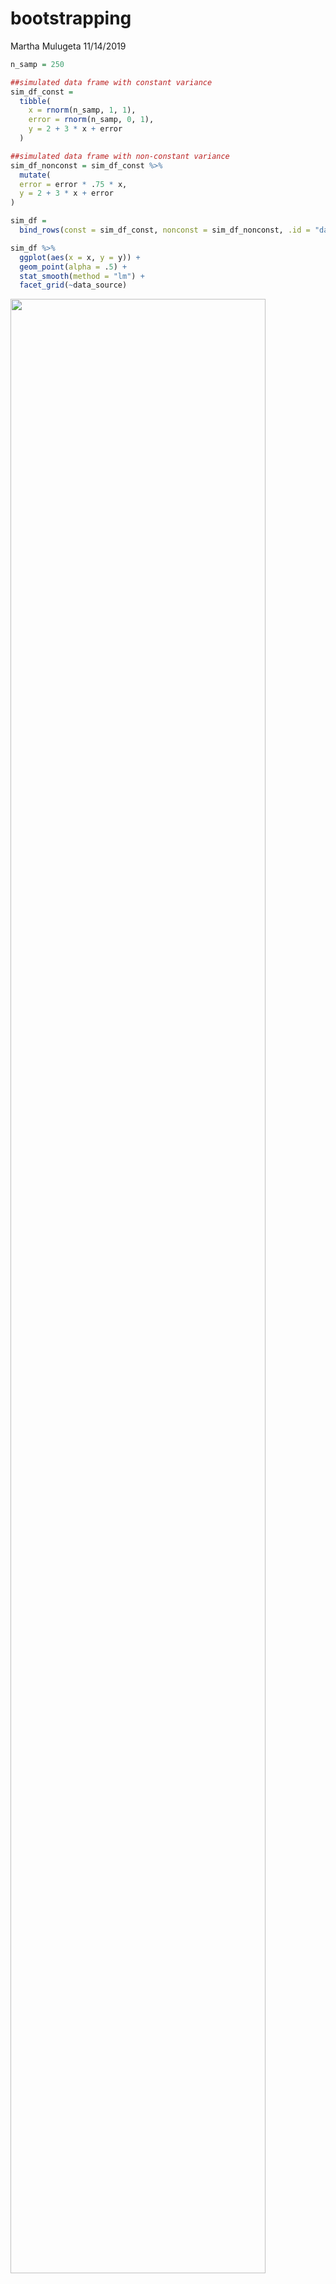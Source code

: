 bootstrapping
================
Martha Mulugeta
11/14/2019

``` r
n_samp = 250

##simulated data frame with constant variance
sim_df_const = 
  tibble(
    x = rnorm(n_samp, 1, 1),
    error = rnorm(n_samp, 0, 1),
    y = 2 + 3 * x + error
  )

##simulated data frame with non-constant variance
sim_df_nonconst = sim_df_const %>% 
  mutate(
  error = error * .75 * x,
  y = 2 + 3 * x + error
)
```

``` r
sim_df = 
  bind_rows(const = sim_df_const, nonconst = sim_df_nonconst, .id = "data_source") 

sim_df %>% 
  ggplot(aes(x = x, y = y)) + 
  geom_point(alpha = .5) +
  stat_smooth(method = "lm") +
  facet_grid(~data_source) 
```

<img src="bootstrapping_files/figure-gfm/unnamed-chunk-2-1.png" width="90%" />

Fit two models…

``` r
sim_df_const %>% 
  lm(y ~ x, data = .) %>% 
  broom::tidy()
```

    ## # A tibble: 2 x 5
    ##   term        estimate std.error statistic   p.value
    ##   <chr>          <dbl>     <dbl>     <dbl>     <dbl>
    ## 1 (Intercept)     1.98    0.0981      20.2 3.65e- 54
    ## 2 x               3.04    0.0699      43.5 3.84e-118

``` r
sim_df_nonconst %>% 
  lm(y ~ x, data = .) %>% 
  broom::tidy()
```

    ## # A tibble: 2 x 5
    ##   term        estimate std.error statistic   p.value
    ##   <chr>          <dbl>     <dbl>     <dbl>     <dbl>
    ## 1 (Intercept)     1.93    0.105       18.5 1.88e- 48
    ## 2 x               3.11    0.0747      41.7 5.76e-114

``` r
##variance is very similar here; but variance should be moving a little more in non-constant model than constant
```

## how can I bootstrap?

Write a function to draw a bootstrap sample based on a dataframe

``` r
boot_sample = function(df) {
   sample_frac(df, size = 1, replae = TRUE) 
}

##size here represents a proportion/fraction you are taking--100%; you want the sample size to stay the same here 
```

``` r
boot_sample(sim_df_nonconst) %>% 
  ggplot(aes(x = x, y = y)) +
  geom_point(alpha = .5) +
  stat_smooth(method = "lm")
```

<img src="bootstrapping_files/figure-gfm/unnamed-chunk-5-1.png" width="90%" />

Organize a dataframe…

``` r
boot_straps =
  tibble(
    strap_num = 1:1000,
    strap_sample = rerun(1000, boot_sample(df = sim_df_nonconst))
  )

boot_straps
```

    ## # A tibble: 1,000 x 2
    ##    strap_num strap_sample      
    ##        <int> <list>            
    ##  1         1 <tibble [250 × 3]>
    ##  2         2 <tibble [250 × 3]>
    ##  3         3 <tibble [250 × 3]>
    ##  4         4 <tibble [250 × 3]>
    ##  5         5 <tibble [250 × 3]>
    ##  6         6 <tibble [250 × 3]>
    ##  7         7 <tibble [250 × 3]>
    ##  8         8 <tibble [250 × 3]>
    ##  9         9 <tibble [250 × 3]>
    ## 10        10 <tibble [250 × 3]>
    ## # … with 990 more rows

Do some kind of ananlysis…

``` r
bootstrap_results = 
  boot_straps %>% 
  mutate(
   models = map(strap_sample, ~lm(y ~ x, data = .x)),
   results = map(models, broom::tidy)
  ) %>% 
  select(-strap_sample, -models) %>% 
  unnest(results)
```

Summarize these results

``` r
bootstrap_results %>% 
  group_by(term) %>% 
  summarize(se = sd(estimate))
```

    ## # A tibble: 2 x 2
    ##   term              se
    ##   <chr>          <dbl>
    ## 1 (Intercept) 3.39e-15
    ## 2 x           2.08e-15

## Try the modelr package

``` r
boot_straps = 
  sim_df_nonconst %>% 
  modelr::bootstrap(1000) %>% 
  mutate(
    models = map(strap, ~lm(y ~ x, data = .x) ),
    results = map(models, broom::tidy)) %>% 
  select(-strap, -models) %>% 
  unnest(results) %>% 
  group_by(term) %>% 
  summarize(boot_se = sd(estimate))

##generating samples without sample fractions and such previously; everything else is the same
```

## What if your assumptions aren’t wrong?

``` r
sim_df_const %>% 
  lm(y ~ x, data = .) %>% 
  broom::tidy()
```

    ## # A tibble: 2 x 5
    ##   term        estimate std.error statistic   p.value
    ##   <chr>          <dbl>     <dbl>     <dbl>     <dbl>
    ## 1 (Intercept)     1.98    0.0981      20.2 3.65e- 54
    ## 2 x               3.04    0.0699      43.5 3.84e-118

``` r
sim_df_const %>% 
  modelr::bootstrap(1000) %>% 
  mutate(
    models = map(strap, ~lm(y ~ x, data = .x) ),
    results = map(models, broom::tidy)) %>% 
  select(-strap, -models) %>% 
  unnest(results) %>% 
  group_by(term) %>% 
  summarize(boot_se = sd(estimate))
```

    ## # A tibble: 2 x 2
    ##   term        boot_se
    ##   <chr>         <dbl>
    ## 1 (Intercept)  0.0986
    ## 2 x            0.0725

``` r
##If assumptions are correct, bootstrap is doing what you expect it to do; but where assumptions are not met, bootstrap accounts for that 
```

\#\#Revisit airbnb data

``` r
data("nyc_airbnb")

nyc_airbnb = 
  nyc_airbnb %>% 
  mutate(stars = review_scores_location / 2) %>% 
  rename(
    boro = neighbourhood_group,
    neighborhood = neighbourhood) %>% 
  filter(boro != "Staten Island") %>% 
  select(price, stars, boro, neighborhood, room_type)
```

``` r
nyc_airbnb %>% 
  ggplot(aes(x = stars, y = price)) + 
  geom_point() 
```

<img src="bootstrapping_files/figure-gfm/unnamed-chunk-12-1.png" width="90%" />

Re-use the stuff I just did…

``` r
airbnb_results = 
  nyc_airbnb %>% 
  filter(boro == "Manhattan") %>% 
  modelr::bootstrap(1000) %>% 
  mutate(
    models = map(strap, ~lm(price ~ stars, data = .x) ),
    results = map(models, broom::tidy)) %>% 
  select(-strap, -models) %>% 
  unnest(results) 
```

Make a plot of `stars` distribution

``` r
airbnb_results %>% 
  filter(term == "stars") %>% 
  ggplot(aes(x = estimate)) +
  geom_density()
```

<img src="bootstrapping_files/figure-gfm/unnamed-chunk-14-1.png" width="90%" />

``` r
##this distribution is skewed; expect normal distribution, but this one is not 
```

